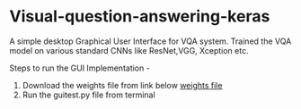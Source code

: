 # Visual-question-answering-keras
A simple desktop Graphical User Interface for VQA system. Trained the VQA model on various standard CNNs like ResNet,VGG, Xception etc.

Steps to run the GUI Implementation - 
1) Download the weights file from link below
[weights file](https://drive.google.com/open?id=10Y-Lhv8zObkVosJsVHU2xKLZvnQPL_n2)
2) Run the guitest.py file from terminal
